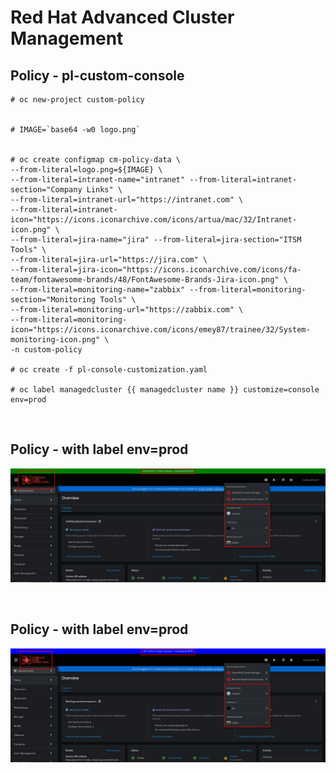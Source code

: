 # Red Hat Advanced Cluster Management
## Policy - pl-custom-console


```shell
# oc new-project custom-policy


# IMAGE=`base64 -w0 logo.png`


# oc create configmap cm-policy-data \
--from-literal=logo.png=${IMAGE} \
--from-literal=intranet-name="intranet" --from-literal=intranet-section="Company Links" \
--from-literal=intranet-url="https://intranet.com" \
--from-literal=intranet-icon="https://icons.iconarchive.com/icons/artua/mac/32/Intranet-icon.png" \
--from-literal=jira-name="jira" --from-literal=jira-section="ITSM Tools" \
--from-literal=jira-url="https://jira.com" \
--from-literal=jira-icon="https://icons.iconarchive.com/icons/fa-team/fontawesome-brands/48/FontAwesome-Brands-Jira-icon.png" \
--from-literal=monitoring-name="zabbix" --from-literal=monitoring-section="Monitoring Tools" \
--from-literal=monitoring-url="https://zabbix.com" \
--from-literal=monitoring-icon="https://icons.iconarchive.com/icons/emey87/trainee/32/System-monitoring-icon.png" \
-n custom-policy

# oc create -f pl-console-customization.yaml

# oc label managedcluster {{ managedcluster name }} customize=console env=prod 
```

&nbsp;

## Policy - with label env=prod
![](console-prod.png)

&nbsp;

## Policy - with label env=prod
![](console-dev.png)